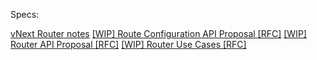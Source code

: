 Specs:

[vNext Router notes](https://github.com/aurelia/aurelia/issues/67)
[[WIP] Route Configuration API Proposal [RFC]](https://github.com/aurelia/aurelia/issues/164)
[[WIP] Router API Proposal [RFC]](https://github.com/aurelia/aurelia/issues/236)
[[WIP] Router Use Cases [RFC]](https://github.com/aurelia/aurelia/issues/239)
